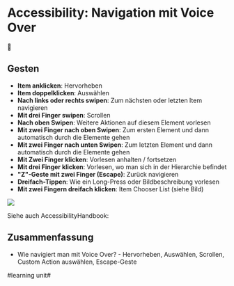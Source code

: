 # Accessibility: Navigation mit Voice Over
🦮

## Gesten
- **Item anklicken**: Hervorheben
- **Item doppelklicken**: Auswählen
- **Nach links oder rechts swipen**: Zum nächsten oder letzten Item navigieren
- **Mit drei Finger swipen**: Scrollen
- **Nach oben Swipen**: Weitere Aktionen auf diesem Element vorlesen
- **Mit zwei Finger nach oben Swipen**: Zum ersten Element und dann automatisch durch die Elemente gehen
- **Mit zwei Finger nach unten Swipen**: Zum letzten Element und dann automatisch durch die Elemente gehen
- **Mit Zwei Finger klicken**: Vorlesen anhalten / fortsetzen
- **Mit drei Finger klicken**: Vorlesen, wo man sich in der Hierarchie befindet
- **"Z"-Geste mit zwei Finger (Escape)**: Zurück navigieren
- **Dreifach-Tippen**: Wie ein Long-Press oder Bildbeschreibung vorlesen
- **Mit zwei Fingern dreifach klicken**: Item Chooser List (siehe Bild)

![][image-1]

Siehe auch AccessibilityHandbook:


## Zusammenfassung
- Wie navigiert man mit Voice Over? - Hervorheben, Auswählen, Scrollen, Custom Action auswählen, Escape-Geste

[image-1]:	assets/IMG_2636.PNG

#learning unit#